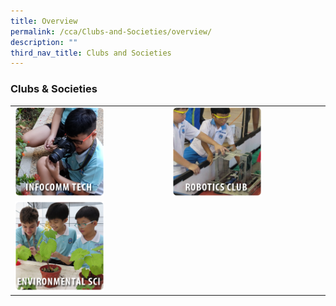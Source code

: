 ```yaml
---
title: Overview
permalink: /cca/Clubs-and-Societies/overview/
description: ""
third_nav_title: Clubs and Societies
---
```

### Clubs & Societies

|  |  |
|---|---|
| <a href="https://staging.d1rxw6jlar8egk.amplifyapp.com/cca/Clubs-and-Societies/infocomm-technology/"><img style="width:60%" src="/images/cca1.png"></a> | <a href="https://staging.d1rxw6jlar8egk.amplifyapp.com/cca/Clubs-and-Societies/robotics-club/"><img style="width:60%" src="/images/cca2.png"></a> |
| <a href="https://staging.d1rxw6jlar8egk.amplifyapp.com/cca/Clubs-and-Societies/environmental-science/"><img style="width:60%" src="/images/cca3.png"></a> |  |